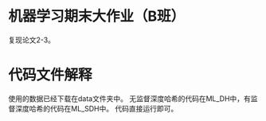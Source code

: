 # 机器学习期末大作业（B班）

复现论文2-3。

# 代码文件解释
使用的数据已经下载在data文件夹中。
无监督深度哈希的代码在ML_DH中，有监督深度哈希的代码在ML_SDH中。
代码直接运行即可。
